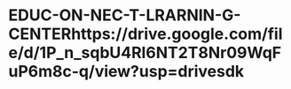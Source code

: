 # EDUC-ON-NEC-T-LRARNIN-G-CENTERhttps://drive.google.com/file/d/1P_n_sqbU4Rl6NT2T8Nr09WqFuP6m8c-q/view?usp=drivesdk
